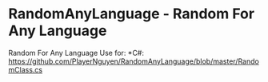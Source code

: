 # RandomAnyLanguage - Random For Any Language
Random For Any Language
Use for:
*C#: https://github.com/PlayerNguyen/RandomAnyLanguage/blob/master/RandomClass.cs
